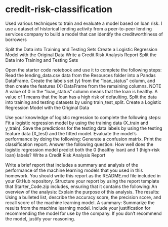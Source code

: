 # credit-risk-classification
Used various techniques to train and evaluate a model based on loan risk. I use a dataset of historical lending activity from a peer-to-peer lending services company to build a model that can identify the creditworthiness of borrowers

Split the Data into Training and Testing Sets
Create a Logistic Regression Model with the Original Data
Write a Credit Risk Analysis Report
Split the Data into Training and Testing Sets

Open the starter code notebook and use it to complete the following steps:
Read the lending_data.csv data from the Resources folder into a Pandas DataFrame.
Create the labels set (y) from the “loan_status” column, and then create the features (X) DataFrame from the remaining columns.
NOTE
A value of 0 in the “loan_status” column means that the loan is healthy. A value of 1 means that the loan has a high risk of defaulting.
Split the data into training and testing datasets by using train_test_split.
Create a Logistic Regression Model with the Original Data

Use your knowledge of logistic regression to complete the following steps:
Fit a logistic regression model by using the training data (X_train and y_train).
Save the predictions for the testing data labels by using the testing feature data (X_test) and the fitted model.
Evaluate the model’s performance by doing the following:
Generate a confusion matrix.
Print the classification report.
Answer the following question: How well does the logistic regression model predict both the 0 (healthy loan) and 1 (high-risk loan) labels?
Write a Credit Risk Analysis Report

Write a brief report that includes a summary and analysis of the performance of the machine learning models that you used in this homework. You should write this report as the README.md file included in your GitHub repository.
Structure your report by using the report template that Starter_Code.zip includes, ensuring that it contains the following:
An overview of the analysis: Explain the purpose of this analysis.
The results: Using a bulleted list, describe the accuracy score, the precision score, and recall score of the machine learning model.
A summary: Summarize the results from the machine learning model. Include your justification for recommending the model for use by the company. If you don’t recommend the model, justify your reasoning.
